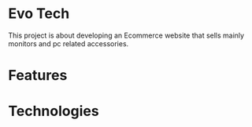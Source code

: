 # Evo Tech
This project is about developing an Ecommerce website that sells mainly monitors and pc related accessories.

# Features

# Technologies
